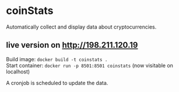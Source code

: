 # coinStats
Automatically collect and display data about cryptocurrencies.

## live version on http://198.211.120.19

Build image: `docker build -t coinstats .` <br>
Start container: `docker run -p 8501:8501 coinstats` (now visitable on localhost) <br>

A cronjob is scheduled to update the data.
